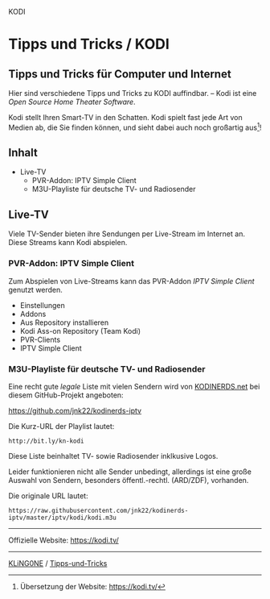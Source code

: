 KODI
# Tipps und Tricks / KODI  
Tipps und Tricks für Computer und Internet
---

Hier sind verschiedene Tipps und Tricks zu KODI auffindbar. – Kodi ist eine *Open Source Home Theater Software*.

Kodi stellt Ihren Smart-TV in den Schatten. Kodi spielt fast jede Art von Medien ab, die Sie finden können, und sieht dabei auch noch großartig aus[^1]!

[^1]: Übersetzung der Website: https://kodi.tv/

## Inhalt

* Live-TV
  * PVR-Addon: IPTV Simple Client
  * M3U-Playliste für deutsche TV- und Radiosender

## Live-TV

Viele TV-Sender bieten ihre Sendungen per Live-Stream im Internet an. Diese Streams kann Kodi abspielen.

### PVR-Addon: IPTV Simple Client

Zum Abspielen von Live-Streams kann das PVR-Addon *IPTV Simple Client* genutzt werden.

* Einstellungen
* Addons
* Aus Repository installieren
* Kodi Ass-on Repository (Team Kodi)
* PVR-Clients
* IPTV Simple Client

### M3U-Playliste für deutsche TV- und Radiosender

Eine recht gute *legale* Liste mit vielen Sendern wird von [KODINERDS.net](https://www.kodinerds.net/) bei diesem GitHub-Projekt angeboten:

https://github.com/jnk22/kodinerds-iptv

Die Kurz-URL der Playlist lautet:

```
http://bit.ly/kn-kodi
```

Diese Liste beinhaltet TV- sowie Radiosender inklkusive Logos.

Leider funktionieren nicht alle Sender unbedingt, allerdings ist eine große Auswahl von Sendern, besonders öffentl.-rechtl. (ARD/ZDF), vorhanden.

Die originale URL lautet:

```
https://raw.githubusercontent.com/jnk22/kodinerds-iptv/master/iptv/kodi/kodi.m3u
```

---

Offizielle Website: https://kodi.tv/



---

[KLiNG0NE](https://github.com/KLiNG0NE/) / [Tipps-und-Tricks](https://github.com/KLiNG0NE/Tipps-und-Tricks)
